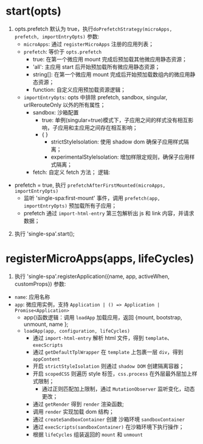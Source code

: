 
# start(opts)
1. opts.prefetch 默认为 true，执行`doPrefetchStrategy(microApps, prefetch, importEntryOpts)`
参数:
   - `microApps`: 通过 `registerMicroApps` 注册的应用列表；
   - `prefetch`: 等价于 `opts.prefetch`
     - true: 在第一个微应用 mount 完成后预加载其他微应用静态资源；
     - 'all': 主应用 start 后开始预加载所有微应用静态资源；
     - string[]: 在第一个微应用 mount 完成后开始预加载数组内的微应用静态资源；
     - function: 自定义应用预加载资源逻辑；
   - `importEntryOpts`: opts 中排除 prefetch, sandbox, singular, urlRerouteOnly 以外的所有属性；
     - sandbox: 沙箱配置
       - true: 单例(singular=true)模式下，子应用之间的样式没有相互影响，子应用和主应用之间存在相互影响；
       - { }
         - strictStyleIsolation: 使用 shadow dom 确保子应用样式隔离；
         - experimentalStyleIsolation: 增加样限定规则，确保子应用样式隔离；
     - fetch: 自定义 fetch 方法；
逻辑:
  - prefetch = true, 执行 `prefetchAfterFirstMounted(microApps, importEntryOpts)`
    - 监听 'single-spa:first-mount' 事件，调用 `prefetch(app, importEntryOpts)` 预加载所有子应用；
    - prefetch 通过 `import-html-entry` 第三包解析出 js 和 link 内容，并请求数据；

2. 执行 'single-spa'.start();

# registerMicroApps(apps, lifeCycles)
1. 执行 'single-spa'.registerApplication({name, app, activeWhen, customProps})
参数:
  - `name`: 应用名称
  - `app`: 微应用实例，支持 `Application | () => Application | Promise<Application>`
     - app()函数逻辑：调用 `loadApp` 加载应用，返回 {mount, bootstrap, unmount, name };
     - `loadApp(app, configuration, lifeCycles)`
       - 通过 `import-html-entry` 解析 html 文件，得到 `template`、`execScripts`
       - 通过 `getDefaultTplWrapper` 在 `template` 上包裹一层 `div`，得到 `appContent`
       - 开启 `strictStyleIsolation` 则通过 `shadow DOM` 创建隔离容器；
       - 开启 `scopedCSS` 则遍历 style 标签，`css.process` 在外层最外层加上样式限制；
         - 通过正则匹配加上限制，通过 `MutationObserver` 监听变化，动态更改；
       - 通过 `getRender` 得到 `render` 渲染函数;
       - 调用 `render` 实现加载 dom 结构；
       - 通过 `createSandboxContainer` 创建 沙箱环境 `sandboxContainer`
       - 通过 `execScripts(sandboxContainer)` 在沙箱环境下执行操作；
       - 根据 `lifeCycles` 组装返回的 `mount` 和 `unmount`
